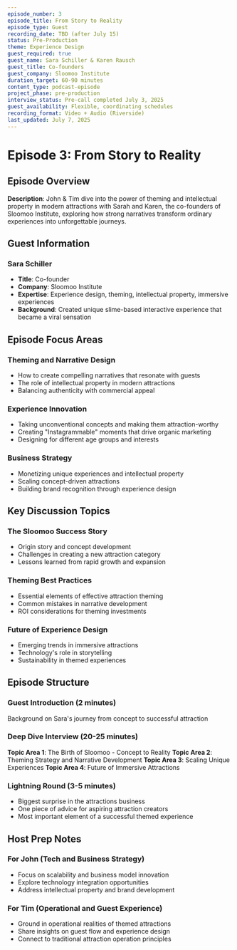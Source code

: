```yaml
---
episode_number: 3
episode_title: From Story to Reality
episode_type: Guest
recording_date: TBD (after July 15)
status: Pre-Production
theme: Experience Design
guest_required: true
guest_name: Sara Schiller & Karen Rausch
guest_title: Co-founders
guest_company: Sloomoo Institute
duration_target: 60-90 minutes
content_type: podcast-episode
project_phase: pre-production
interview_status: Pre-call completed July 3, 2025
guest_availability: Flexible, coordinating schedules
recording_format: Video + Audio (Riverside)
last_updated: July 7, 2025
---
```


# Episode 3: From Story to Reality

## Episode Overview

**Description**: John & Tim dive into the power of theming and intellectual property in modern attractions with Sarah and Karen, the co-founders of Sloomoo Institute, exploring how strong narratives transform ordinary experiences into unforgettable journeys.

## Guest Information

### Sara Schiller
- **Title**: Co-founder
- **Company**: Sloomoo Institute
- **Expertise**: Experience design, theming, intellectual property, immersive experiences
- **Background**: Created unique slime-based interactive experience that became a viral sensation

## Episode Focus Areas

### Theming and Narrative Design
- How to create compelling narratives that resonate with guests
- The role of intellectual property in modern attractions
- Balancing authenticity with commercial appeal

### Experience Innovation
- Taking unconventional concepts and making them attraction-worthy
- Creating "Instagrammable" moments that drive organic marketing
- Designing for different age groups and interests

### Business Strategy
- Monetizing unique experiences and intellectual property
- Scaling concept-driven attractions
- Building brand recognition through experience design

## Key Discussion Topics

### The Sloomoo Success Story
- Origin story and concept development
- Challenges in creating a new attraction category
- Lessons learned from rapid growth and expansion

### Theming Best Practices
- Essential elements of effective attraction theming
- Common mistakes in narrative development
- ROI considerations for theming investments

### Future of Experience Design
- Emerging trends in immersive attractions
- Technology's role in storytelling
- Sustainability in themed experiences

## Episode Structure

### Guest Introduction (2 minutes)
Background on Sara's journey from concept to successful attraction

### Deep Dive Interview (20-25 minutes)
**Topic Area 1**: The Birth of Sloomoo - Concept to Reality
**Topic Area 2**: Theming Strategy and Narrative Development
**Topic Area 3**: Scaling Unique Experiences
**Topic Area 4**: Future of Immersive Attractions

### Lightning Round (3-5 minutes)
- Biggest surprise in the attractions business
- One piece of advice for aspiring attraction creators
- Most important element of a successful themed experience

## Host Prep Notes

### For John (Tech and Business Strategy)
- Focus on scalability and business model innovation
- Explore technology integration opportunities
- Address intellectual property and brand development

### For Tim (Operational and Guest Experience)
- Ground in operational realities of themed attractions
- Share insights on guest flow and experience design
- Connect to traditional attraction operation principles